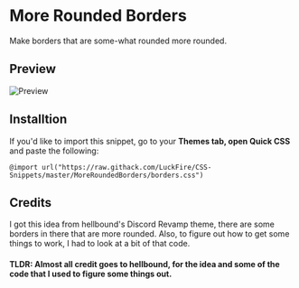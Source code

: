 # More Rounded Borders
Make borders that are some-what rounded more rounded. 

## Preview
![Preview ](https://cdn.discordapp.com/attachments/738968109288914976/751152635196735528/unknown.png)

## Installtion
If you'd like to import this snippet, go to your **Themes tab, open Quick CSS** and paste the following: 

	@import url("https://raw.githack.com/LuckFire/CSS-Snippets/master/MoreRoundedBorders/borders.css")

## Credits
I got this idea from hellbound's Discord Revamp theme, there are some borders in there that are more rounded. Also, to figure out how to get some things to work, I had to look at a bit of that code. 
#### TLDR: Almost all credit goes to hellbound, for the idea and some of the code that I used to figure some things out.
